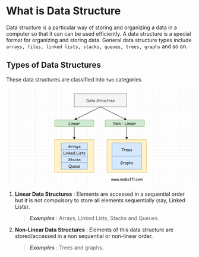 # What is Data Structure
Data structure is a particular way of storing and organizing a data in a computer so that it can can be used efficiently. A data structure is a special format for organizing and storing data. General data structure types include ```arrays, files, linked lists, stacks, queues, trees, graphs``` and so on.

## Types of Data Structures
These data structures are classified into ```two``` categories

![img.png](img.png)

1. **Linear Data Structures** : Elements are accessed in a sequential order but it is not compulsory to store all elements sequentially (say, Linked Lists).

   > _**Examples**_ : Arrays, Linked Lists, Stacks and Queues.

2. **Non-Linear Data Structures** : Elements of this data structure are stored/accessed in a non sequential or non-linear order.

    > _**Examples**_ : Trees and graphs.

